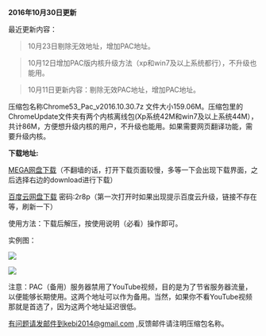 **2016年10月30日更新**

最近更新内容：

> 10月23日剔除无效地址，增加PAC地址。

> 10月12日增加PAC版内核升级方法（xp和win7及以上系统都行），不升级也能用。

> 10月11日更新内容：剔除无效PAC地址，增加PAC地址。 

压缩包名称Chrome53_Pac_v2016.10.30.7z 文件大小159.06M。压缩包里的ChromeUpdate文件夹有两个内核离线包(Xp系统42M和win7及以上系统44M），共计86M，方便想升级内核的用户，不升级也能用。如果需要网页翻译功能，需要升级内核。

**下载地址:**

[MEGA网盘下载](https://mega.nz/#!UxZ3UJIa!BPdn20-JFrZTnGfz38eWMD8I9THbA262PRYBkyUvU_s)（不翻墙的话，打开下载页面较慢，多等一下会出现下载界面，之后选择右边的download进行下载）

[百度云网盘下载](http://pan.baidu.com/s/1hr8LXVQ) 密码:2r8p（第一次打开时如果出现提示百度云升级，链接不存在等，刷新一下）


使用方法：下载后解压，按使用说明（必看）操作即可。

实例图：

![](https://raw.githubusercontent.com/Alvin9999/pac2/master/pac新版1.png)

![](https://raw.githubusercontent.com/Alvin9999/pac2/master/PAC111.png)

注意：PAC（备用）服务器禁用了YouTube视频，目的是为了节省服务器流量，以便能够长期使用。这两个地址可以作为备用。当然，如果你不看YouTube视频那就是首选了，因为这两个地址延迟很低。




有问题请发邮件到kebi2014@gmail.com ,反馈邮件请注明压缩包名称。